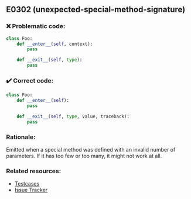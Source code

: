 ## E0302 (unexpected-special-method-signature)

### :x: Problematic code:

```python
class Foo:
    def __enter__(self, context):
        pass

    def __exit__(self, type):
        pass
```

### :heavy_check_mark: Correct code:

```python
class Foo:
    def __enter__(self):
        pass

    def __exit__(self, type, value, traceback):
        pass
```

### Rationale:

Emitted when a special method was defined with an invalid number of
parameters. If it has too few or too many, it might not work at all.

### Related resources:

- [Testcases](https://github.com/PyCQA/pylint/blob/master/tests/functional/u/unexpected_special_method_signature.py)
- [Issue Tracker](https://github.com/PyCQA/pylint/issues?q=is%3Aissue+%22unexpected-special-method-signature%22+OR+%22E0302%22)
